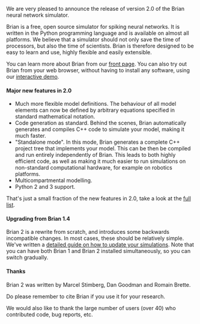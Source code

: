 <html><body><p>We are very pleased to announce the release of version 2.0 of the Brian neural network simulator.

Brian is a free, open source simulator for spiking neural networks. It is written in the Python programming language and is available on almost all platforms. We believe that a simulator should not only save the time of processors, but also the time of scientists. Brian is therefore designed to be easy to learn and use, highly flexible and easily extensible.

You can learn more about Brian from our <a href="https://briansimulator.org">front page</a>. You can also try out Brian from your web browser, without having to install any software, using our <a href="https://mybinder.org/repo/brian-team/brian2-binder/notebooks/demo.ipynb">interactive demo</a>.
</p><h4>Major new features in 2.0</h4>
<ul>
 	<li>Much more flexible model definitions. The behaviour of all model elements can now be defined by arbitrary equations specified in standard mathematical notation.</li>
 	<li>Code generation as standard. Behind the scenes, Brian automatically generates and compiles C++ code to simulate your model, making it much faster.</li>
 	<li>"Standalone mode". In this mode, Brian generates a complete C++ project tree that implements your model. This can be then be compiled and run entirely independently of Brian. This leads to both highly efficient code, as well as making it much easier to run simulations on non-standard computational hardware, for example on robotics platforms.</li>
 	<li>Multicompartmental modelling.</li>
 	<li>Python 2 and 3 support.</li>
</ul>
That's just a small fraction of the new features in 2.0, take a look at the <a href="https://brian2.readthedocs.io/en/stable/introduction/release_notes.html">full list</a>.
<h4>Upgrading from Brian 1.4</h4>
Brian 2 is a rewrite from scratch, and introduces some backwards incompatible changes. In most cases, these should be relatively simple. We've written a <a href="https://brian2.readthedocs.io/en/stable/introduction/changes.html">detailed guide on how to update your simulations</a>. Note that you can have both Brian 1 and Brian 2 installed simultaneously, so you can switch gradually.
<h4>Thanks</h4>
Brian 2 was written by Marcel Stimberg, Dan Goodman and Romain Brette.

Do please remember to cite Brian if you use it for your research.

We would also like to thank the large number of users (over 40) who contributed code, bug reports, etc.</body></html>
